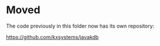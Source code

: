# Moved

The code previously in this folder now has its own repository: 

<https://github.com/kxsystems/javakdb>


